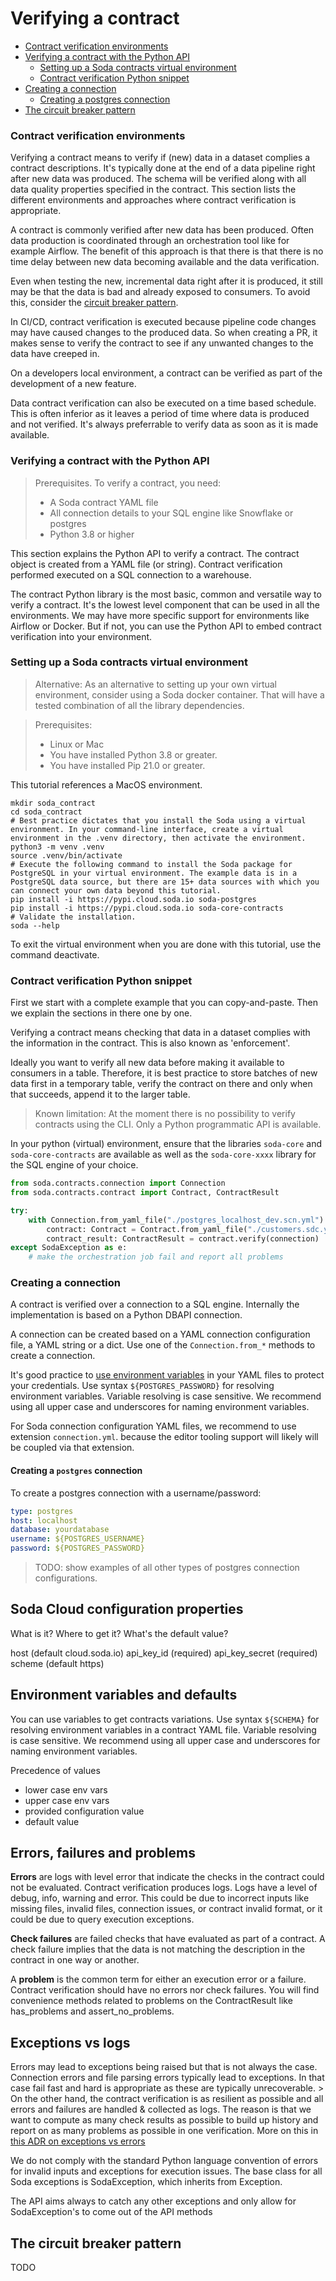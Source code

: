 # Verifying a contract

* [Contract verification environments](#contract-verification-environments)
* [Verifying a contract with the Python API](#verifying-a-contract-with-the-python-api)
  * [Setting up a Soda contracts virtual environment](#setting-up-a-soda-contracts-virtual-environment)
  * [Contract verification Python snippet](#contract-verification-python-snippet)
* [Creating a connection](#creating-a-connection)
  * [Creating a postgres connection](#creating-a-postgres-connection)
* [The circuit breaker pattern](#the-circuit-breaker-pattern)


### Contract verification environments

Verifying a contract means to verify if (new) data in a dataset complies a contract descriptions.
It's typically done at the end of a data pipeline right after new data was produced.  The schema will
be verified along with all data quality properties specified in the contract. This section lists the
different environments and approaches where contract verification is appropriate.

A contract is commonly verified after new data has been produced. Often data production is coordinated
through an orchestration tool like for example Airflow. The benefit of this approach is that there is that
there is no time delay between new data becoming available and the data verification.

Even when testing the new, incremental data right after it is produced, it still may be that the
data is bad and already exposed to consumers.  To avoid this, consider the
[circuit breaker pattern](#the-circuit-breaker-pattern).

In CI/CD, contract verification is executed because pipeline code changes may have caused changes to the
produced data.  So when creating a PR, it makes sense to verify the contract to see if any unwanted changes
to the data have creeped in.

On a developers local environment, a contract can be verified as part of the development of a new
feature.

Data contract verification can also be executed on a time based schedule.  This is often inferior as
it leaves a period of time where data is produced and not verified.  It's always preferrable to verify
data as soon as it is made available.

### Verifying a contract with the Python API

> Prerequisites.  To verify a contract, you need:
> * A Soda contract YAML file
> * All connection details to your SQL engine like Snowflake or postgres
> * Python 3.8 or higher

This section explains the Python API to verify a contract.  The contract object is created from
a YAML file (or string). Contract verification performed executed on a SQL connection to a
warehouse.

The contract Python library is the most basic, common and versatile way to verify a contract.
It's the lowest level component that can be used in all the environments.  We may have more specific
support for environments like Airflow or Docker.  But if not, you can use the Python API to
embed contract verification into your environment.

### Setting up a Soda contracts virtual environment

> Alternative: As an alternative to setting up your own virtual environment, consider using
> a Soda docker container.  That will have a tested combination of all the library dependencies.

> Prerequisites:
> * Linux or Mac
> * You have installed Python 3.8 or greater.
> * You have installed Pip 21.0 or greater.

This tutorial references a MacOS environment.

```shell
mkdir soda_contract
cd soda_contract
# Best practice dictates that you install the Soda using a virtual environment. In your command-line interface, create a virtual environment in the .venv directory, then activate the environment.
python3 -m venv .venv
source .venv/bin/activate
# Execute the following command to install the Soda package for PostgreSQL in your virtual environment. The example data is in a PostgreSQL data source, but there are 15+ data sources with which you can connect your own data beyond this tutorial.
pip install -i https://pypi.cloud.soda.io soda-postgres
pip install -i https://pypi.cloud.soda.io soda-core-contracts
# Validate the installation.
soda --help
```

To exit the virtual environment when you are done with this tutorial, use the command deactivate.

### Contract verification Python snippet

First we start with a complete example that you can copy-and-paste.  Then we explain the sections in there one by one.

Verifying a contract means checking that data in a dataset complies with the information in the contract. This is
also known as 'enforcement'.

Ideally you want to verify all new data before making it available to consumers in a table.  Therefore, it is best
practice to store batches of new data first in a temporary table, verify the contract on there and only when that
succeeds, append it to the larger table.

> Known limitation: At the moment there is no possibility to verify contracts using the CLI. Only a
> Python programmatic API is available.

In your python (virtual) environment, ensure that the libraries `soda-core` and `soda-core-contracts` are available
as well as the `soda-core-xxxx` library for the SQL engine of your choice.

```python
from soda.contracts.connection import Connection
from soda.contracts.contract import Contract, ContractResult

try:
    with Connection.from_yaml_file("./postgres_localhost_dev.scn.yml") as connection:
        contract: Contract = Contract.from_yaml_file("./customers.sdc.yml")
        contract_result: ContractResult = contract.verify(connection)
except SodaException as e:
    # make the orchestration job fail and report all problems
```

### Creating a connection

A contract is verified over a connection to a SQL engine. Internally the implementation is based on
a Python DBAPI connection.

A connection can be created based on a YAML connection configuration file, a YAML string or a dict.
Use one of the `Connection.from_*` methods to create a connection.

It's good practice to [use environment variables](#environment-variables-and-defaults) in your YAML
files to protect your credentials. Use syntax `${POSTGRES_PASSWORD}` for resolving environment variables.
Variable resolving is case sensitive. We recommend using all upper case and underscores for naming
environment variables.

For Soda connection configuration YAML files, we recommend to use extension `connection.yml`. because
the editor tooling support will likely will be coupled via that extension.

#### Creating a `postgres` connection

To create a postgres connection with a username/password:
```yaml
type: postgres
host: localhost
database: yourdatabase
username: ${POSTGRES_USERNAME}
password: ${POSTGRES_PASSWORD}
```

> TODO: show examples of all other types of postgres connection configurations.

## Soda Cloud configuration properties

What is it?  Where to get it?  What's the default value?

host (default cloud.soda.io)
api_key_id (required)
api_key_secret (required)
scheme (default https)

## Environment variables and defaults

You can use variables to get contracts variations. Use syntax `${SCHEMA}` for resolving environment variables in a contract YAML file.
Variable resolving is case sensitive. We recommend using all upper case and underscores for naming environment variables.

Precedence of values
* lower case env vars
* upper case env vars
* provided configuration value
* default value

## Errors, failures and problems

**Errors** are logs with level error that indicate the checks in the contract could not be evaluated. Contract verification
produces logs. Logs have a level of debug, info, warning and error. This could be due to incorrect inputs like missing files,
invalid files, connection issues, or contract invalid format, or it could be due to query execution exceptions.

**Check failures** are failed checks that have evaluated as part of a contract. A check failure implies that the data is
not matching the description in the contract in one way or another.

A **problem** is the common term for either an execution error or a failure.  Contract verification should have no errors nor
check failures. You will find convenience methods related to problems on the ContractResult like has_problems and
assert_no_problems.

## Exceptions vs logs

Errors may lead to exceptions being raised but that is not always the
case. Connection errors and file parsing errors typically lead to exceptions. In that case fail fast and hard is appropriate as
these are typically unrecoverable. > On the other hand, the contract verification is as resilient as possible and all errors and
failures are handled & collected as logs. The reason is that we want to compute as many check results as possible to build up
history and report on as many problems as possible in one verification.  More on this in
[this ADR on exceptions vs errors](../adr/03_exceptions_vs_error_logs)

We do not comply with the standard Python language convention of errors for invalid inputs and exceptions
for execution issues. The base class for all Soda exceptions is SodaException, which inherits from Exception.

The API aims always to catch any other exceptions and only allow for SodaException's to come out of the
API methods

## The circuit breaker pattern

TODO
